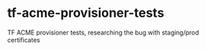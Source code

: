 # tf-acme-provisioner-tests
TF ACME provisioner tests, researching the bug with staging/prod certificates 

